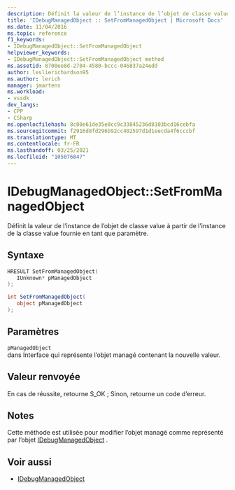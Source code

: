 ```yaml
---
description: Définit la valeur de l’instance de l’objet de classe value à partir de l’instance de la classe value fournie en tant que paramètre.
title: 'IDebugManagedObject :: SetFromManagedObject | Microsoft Docs'
ms.date: 11/04/2016
ms.topic: reference
f1_keywords:
- IDebugManagedObject::SetFromManagedObject
helpviewer_keywords:
- IDebugManagedObject::SetFromManagedObject method
ms.assetid: 8700ee8d-2704-4580-bccc-046837a24edd
author: leslierichardson95
ms.author: lerich
manager: jmartens
ms.workload:
- vssdk
dev_langs:
- CPP
- CSharp
ms.openlocfilehash: 8c00e61de35e0cc9c33845236d8103bcd16cebfa
ms.sourcegitcommit: f2916d8fd296b92cc402597d1d1eecda4f6cccbf
ms.translationtype: MT
ms.contentlocale: fr-FR
ms.lasthandoff: 03/25/2021
ms.locfileid: "105076847"
---
```

# <a name="idebugmanagedobjectsetfrommanagedobject"></a>IDebugManagedObject::SetFromManagedObject
Définit la valeur de l’instance de l’objet de classe value à partir de l’instance de la classe value fournie en tant que paramètre.

## <a name="syntax"></a>Syntaxe

```cpp
HRESULT SetFromManagedObject( 
   IUnknown* pManagedObject
);
```

```csharp
int SetFromManagedObject(
   object pManagedObject
);
```

## <a name="parameters"></a>Paramètres
`pManagedObject`\
dans Interface qui représente l’objet managé contenant la nouvelle valeur.

## <a name="return-value"></a>Valeur renvoyée
 En cas de réussite, retourne S_OK ; Sinon, retourne un code d’erreur.

## <a name="remarks"></a>Notes
 Cette méthode est utilisée pour modifier l’objet managé comme représenté par l’objet [IDebugManagedObject](../../../extensibility/debugger/reference/idebugmanagedobject.md) .

## <a name="see-also"></a>Voir aussi
- [IDebugManagedObject](../../../extensibility/debugger/reference/idebugmanagedobject.md)
